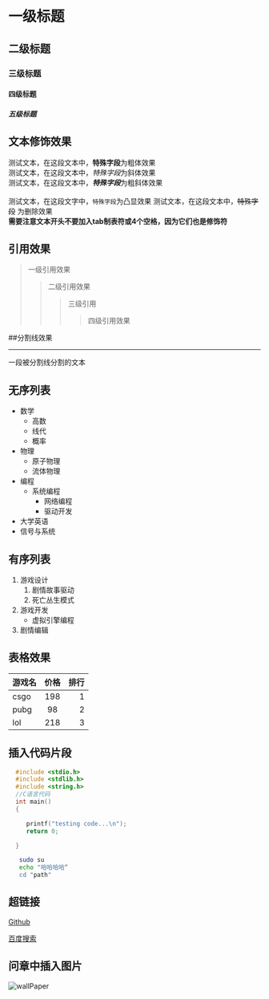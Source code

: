 # 一级标题
## 二级标题
### 三级标题
#### 四级标题
##### 五级标题



## 文本修饰效果

测试文本，在这段文本中，**特殊字段**为粗体效果<br>
测试文本，在这段文本中，*特殊字段*为斜体效果<br>
测试文本，在这段文本中，***特殊字段***为粗斜体效果<br><br>
测试文本，在这段文字中，`特殊字段`为凸显效果
测试文本，在这段文本中，~~特殊字段~~ 为删除效果<br>
**需要注意文本开头不要加入tab制表符或4个空格，因为它们也是修饰符**<br>

## 引用效果
> 一级引用效果
>> 二级引用效果
>>> 三级引用
>>>> 四级引用效果

##分割线效果

----
一段被分割线分割的文本



## 无序列表

* 数学
  * 高数
  * 线代
  * 概率
* 物理
  * 原子物理
  * 流体物理
* 编程
  * 系统编程
    * 网络编程
    * 驱动开发
* 大学英语
* 信号与系统

## 有序列表

1. 游戏设计
    1. 剧情故事驱动
    2. 死亡丛生模式
2. 游戏开发
    * 虚拟引擎编程
3. 剧情编辑 


## 表格效果

游戏名|价格|排行
--|:--:|--:
csgo|198|1
pubg|98|2
lol|218|3

## 插入代码片段

```c
  #include <stdio.h>
  #include <stdlib.h>
  #include <string.h>
  //C语言代码
  int main()
  {

     printf("testing code...\n");
     return 0;

  }
```

```bash
   sudo su
   echo "哈哈哈哈“
   cd "path"
```

## 超链接

[Github](https://github.com "跳转到github")

[百度搜索](https://www.baidu.com "跳转到百度")


## 问章中插入图片

![wallPaper](https://s2.loli.net/2022/03/10/Pjaf195DIsO27Eo.jpg "李现")

